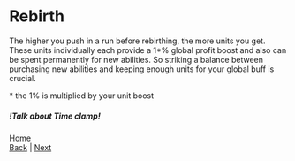 # Rebirth
The higher you push in a run before rebirthing, the more units you get.
These units individually each provide a 1*% global profit boost and also can be spent permanently for new abilities.
So striking a balance between purchasing new abilities and keeping enough units for your global buff is crucial.

\* the 1% is multiplied by your unit boost

##### !Talk about Time clamp!

[Home](../README.md)  
[Back](Ability%20Deck.md) | [Next](../Gameplay%20Guide/New%20Game.md)